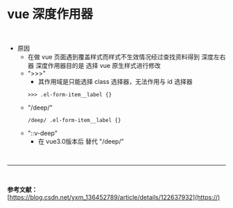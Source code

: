 # vue 深度作用器

<br/>

- 原因
  - 在做 vue 页面遇到覆盖样式而样式不生效情况经过查找资料得到 深度左右器 深度作用器目的是 选择 vue 原生样式进行修改
  - ">>>"
    - 其作用域是只能选择 class 选择器，无法作用与 id 选择器
    ```
    >>> .el-form-item__label {}
    ```
  - "/deep/"
    ```
    /deep/ .el-form-item__label {}
    ```
  - "::v-deep"
    - 在 vue3.0版本后 替代 "/deep/"

<br/>

***

<br/>

**参考文献：** [https://blog.csdn.net/yxm_136452789/article/details/122637932](https://)
